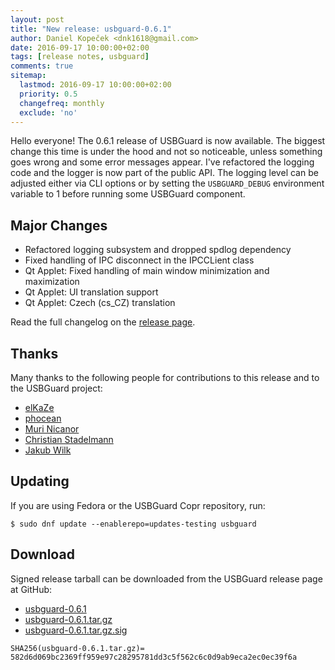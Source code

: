 ```yaml
---
layout: post
title: "New release: usbguard-0.6.1"
author: Daniel Kopeček <dnk1618@gmail.com>
date: 2016-09-17 10:00:00+02:00
tags: [release notes, usbguard]
comments: true
sitemap:
  lastmod: 2016-09-17 10:00:00+02:00
  priority: 0.5
  changefreq: monthly
  exclude: 'no'
---
```


Hello everyone! The 0.6.1 release of USBGuard is now available. The biggest change this time is under the hood and not so
noticeable, unless something goes wrong and some error messages appear. I've refactored the logging code and the logger
is now part of the public API. The logging level can be adjusted either via CLI options or by setting the `USBGUARD_DEBUG`
environment variable to 1 before running some USBGuard component.

## Major Changes

 * Refactored logging subsystem and dropped spdlog dependency
 * Fixed handling of IPC disconnect in the IPCCLient class
 * Qt Applet: Fixed handling of main window minimization and maximization
 * Qt Applet: UI translation support
 * Qt Applet: Czech (cs_CZ) translation

Read the full changelog on the [release page](https://github.com/dkopecek/usbguard/releases/tag/usbguard-0.6.1).

## Thanks

Many thanks to the following people for contributions to this release and to the USBGuard project:

 * [elKaZe](https://github.com/elKaZe)
 * [phocean](https://github.com/phocean)
 * [Muri Nicanor](https://github.com/murinicanor)
 * [Christian Stadelmann](https://github.com/genodeftest)
 * [Jakub Wilk](https://github.com/jwilk)

## Updating

If you are using Fedora or the USBGuard Copr repository, run:

    $ sudo dnf update --enablerepo=updates-testing usbguard

## Download

Signed release tarball can be downloaded from the USBGuard release page at GitHub:

 * [usbguard-0.6.1](https://github.com/dkopecek/usbguard/releases/tag/usbguard-0.6.1)
 * [usbguard-0.6.1.tar.gz](https://github.com/dkopecek/usbguard/releases/download/usbguard-0.6.1/usbguard-0.6.1.tar.gz)
 * [usbguard-0.6.1.tar.gz.sig](https://github.com/dkopecek/usbguard/releases/download/usbguard-0.6.1/usbguard-0.6.1.tar.gz.sig)

```
SHA256(usbguard-0.6.1.tar.gz)= 582d6d069bc2369ff959e97c28295781dd3c5f562c6c0d9ab9eca2ec0ec39f6a
```
